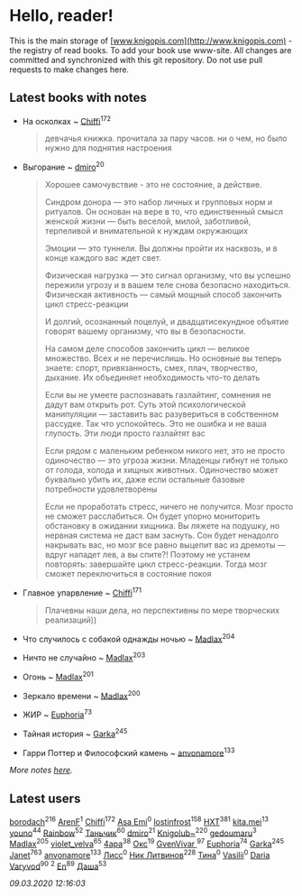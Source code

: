 # Hello, reader!
This is the main storage of [www.knigopis.com](http://www.knigopis.com) - the registry of read books.
To add your book use www-site. All changes are committed and synchronized with this git repository.
Do not use pull requests to make changes here.


## Latest books with notes
* На осколках ~ [Chiffi](users/105/105831994080785626680-google)<sup>172</sup>
    > девчачья книжка. прочитала за пару часов.  ни о чем, но было нужно для поднятия настроения

* Выгорание ~ [dmiro](users/571/5714115-vkontakte)<sup>20</sup>
    > Хорошее самочувствие - это не состояние, а действие.
    > 
    > Синдром донора — это набор личных и групповых норм и ритуалов. Он основан на вере в то, что единственный смысл женской жизни — быть веселой, милой, заботливой, терпеливой и внимательной к нуждам окружающих
    > 
    > Эмоции — это туннели. Вы должны пройти их насквозь, и в конце каждого вас ждет свет.
    > 
    > Физическая нагрузка — это сигнал организму, что вы успешно пережили угрозу и в вашем теле снова безопасно находиться. Физическая активность — самый мощный способ закончить цикл стресс-реакции
    > 
    > И долгий, осознанный поцелуй, и двадцатисекундное объятие говорят вашему организму, что вы в безопасности.
    > 
    > На самом деле способов закончить цикл — великое множество. Всех и не перечислишь. Но основные вы теперь знаете: спорт, привязанность, смех, плач, творчество, дыхание. Их объединяет необходимость что-то делать
    > 
    > Если вы не умеете распознавать газлайтинг, сомнения не дадут вам открыть рот. Суть этой психологической манипуляции — заставить вас разувериться в собственном рассудке. Так что успокойтесь. Это не ошибка и не ваша глупость. Эти люди просто газлайтят вас
    > 
    > Если рядом с маленьким ребенком никого нет, это не просто одиночество — это угроза жизни. Младенцы гибнут не только от голода, холода и хищных животных. Одиночество может буквально убить их, даже если остальные базовые потребности удовлетворены
    > 
    > Если не проработать стресс, ничего не получится. Мозг просто не сможет расслабиться. Он будет упорно мониторить обстановку в ожидании хищника. Вы ляжете на подушку, но нервная система не даст вам заснуть. Сон будет ненадолго накрывать вас, но мозг все равно выцепит вас из дремоты — вдруг нападет лев, а вы спите?! Поэтому не устанем повторять: завершайте цикл стресс-реакции. Тогда мозг сможет переключиться в состояние покоя

* Главное упарвление ~ [Chiffi](users/105/105831994080785626680-google)<sup>171</sup>
    > Плачевны наши дела, но перспективны по мере творческих реализаций))

* Что случилось с собакой однажды ночью ~ [Madlax](users/158/158304782-vkontakte)<sup>204</sup>

* Ничто не случайно ~ [Madlax](users/158/158304782-vkontakte)<sup>203</sup>

* Огонь ~ [Madlax](users/158/158304782-vkontakte)<sup>201</sup>

* Зеркало времени ~ [Madlax](users/158/158304782-vkontakte)<sup>200</sup>

* ЖИР ~ [Euphoria](users/106/106304994652616315178-google)<sup>73</sup>

* Тайная история ~ [Garka](users/115/115753719718250012620-google)<sup>245</sup>

* Гарри Поттер и Философский камень ~ [anvonamore](users/595/5957175-vkontakte)<sup>133</sup>


_More notes [here](latest_books_with_notes.md)._


## Latest users
[borodach](users/157/15706320-vkontakte)<sup>216</sup> 
[ArenF](users/113/113523157-vkontakte)<sup>1</sup> 
[Chiffi](users/105/105831994080785626680-google)<sup>172</sup> 
[Asa Emi](users/130/13093139806079021591-mailru)<sup>0</sup> 
[lostinfrost](users/217/217891524-vkontakte)<sup>158</sup> 
[HXT](users/100/100002563462782-facebook)<sup>381</sup> 
[kita.mei](users/411/4118303370-instagram)<sup>13</sup> 
[youno](users/302/302928912-vkontakte)<sup>44</sup> 
[Rainbow](users/109/109787328219839805802-google)<sup>52</sup> 
[Таньчик](users/209/2096581563762610-facebook)<sup>60</sup> 
[dmiro](users/571/5714115-vkontakte)<sup>21</sup> 
[Knigolub~](users/111/111878597279669641685-google)<sup>220</sup> 
[gedoumaru](users/887/887381555-yandex)<sup>3</sup> 
[Madlax](users/158/158304782-vkontakte)<sup>205</sup> 
[violet_velva](users/116/116961712580551399099-google)<sup>65</sup> 
[4apa](users/117/117392596378069249667-google)<sup>38</sup> 
[Окс](users/102/102536471289425216982-google)<sup>19</sup> 
[GvenVivar ](users/158/158266434925901-facebook)<sup>97</sup> 
[Euphoria](users/106/106304994652616315178-google)<sup>74</sup> 
[Garka](users/115/115753719718250012620-google)<sup>245</sup> 
[Janet](users/108/108113656204404967440-google)<sup>763</sup> 
[anvonamore](users/595/5957175-vkontakte)<sup>133</sup> 
[Лисс](users/117/117706099706101024986-google)<sup>0</sup> 
[Ник Литвинов](users/241/241974816-vkontakte)<sup>228</sup> 
[Тина](users/109/109673258488840317845-google)<sup>0</sup> 
[Vasilii](users/486/486520791539517-facebook)<sup>0</sup> 
[Daria Varyvod](users/829/829893410524253-facebook)<sup>90</sup> 
[](users/105/105380613688026864443-google)<sup>2</sup> 
[En](users/333/333646551-vkontakte)<sup>89</sup> 
[Даша](users/334/334696193054530347-mailru)<sup>53</sup> 


_09.03.2020 12:16:03_
